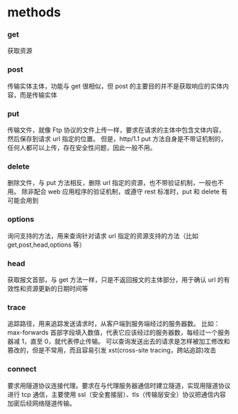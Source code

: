 # methods

### get

获取资源

### post

传输实体主体，功能与 get 很相似，但 post 的主要目的并不是获取响应的实体内容，而是传输实体

### put

传输文件，就像 Ftp 协议的文件上传一样，要求在请求的主体中包含文体内容，然后保存到请求 url 指定的位置。
但是，http/1.1 put 方法自身是不带证机制的，任何人都可以上传，存在安全性问题，因此一般不用。

### delete

删除文件，与 put 方法相反，删除 url 指定的资源，也不带验证机制，一般也不用。
除非配合 web 应用程序的验证机制，或遵守 rest 标准时，put 和 delete 有可能会用到

### options

询问支持的方法，用来查询针对请求 url 指定的资源支持的方法（比如 get,post,head,options 等）

### head

获取报文首部，与 get 方法一样，只是不返回报文的主体部分，用于确认 url 的有效性和资源更新的日期时间等

### trace

追踪路径，用来追踪发送请求时，从客户端到服务端经过的服务器数。
比如：max-forwards 首部字段填入数值，代表它应该经过的服务器数，每经过一个服务器减 1，直至 0，就代表停止传输。
可以查询发送出去的请求是怎样被加工修改和篡改的，但是不常用，而且容易引发 xst(cross-site tracing，跨站追踪)攻击

### connect

要求用隧道协议连接代理。要求在与代理服务器通信时建立隧道，实现用隧道协议进行 tcp 通信，主要使用 ssl（安全套接层）、tls（传输层安全）协议把通信内容加密后经网络隧道传输。
